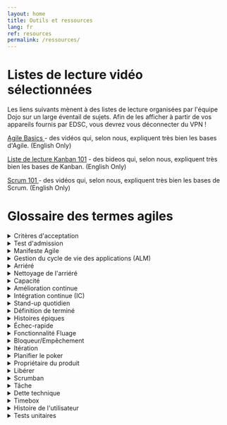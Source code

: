 ```yaml
---
layout: home
title: Outils et ressources
lang: fr
ref: resources
permalink: /ressources/
---
```


# Listes de lecture vidéo sélectionnées

Les liens suivants mènent à des listes de lecture organisées par l'équipe Dojo sur un large éventail de sujets. Afin de les afficher à partir de vos appareils fournis par EDSC, vous devrez vous déconnecter du VPN !

<a href="https://youtube.com/playlist?list=PLA--nqTdtET3gvCY8DBBX-v4-APKMMfZ3" alt="Agile Basics Playlist"> Agile Basics </a> - des vidéos qui, selon nous, expliquent très bien les bases d'Agile. (English Only)


<a href="https://youtube.com/playlist?list=PLA--nqTdtET3vDgPXTrCp7YERpq874zWl" alt="Kanban 101 Playlist">Liste de lecture Kanban 101</a> - des bideos qui, selon nous, expliquent très bien les bases de Kanban. (English Only)

<a href="https://youtube.com/playlist?list=PLA--nqTdtET37Dnay7PJy_X6aQsipwfMa" alt="Scrum 101 Playlist">Scrum 101 </a> - des vidéos qui, selon nous, expliquent très bien les bases de Scrum. (English Only) 



# Glossaire des termes agiles

<details>
  <summary>Critères d'acceptation</summary>
  <div class="faq__content">
<p>	
    Les critères d'acceptation spécifient un ensemble de conditions que la solution doit remplir afin de satisfaire le client. Le propriétaire du produit ou le représentant du client rédige des déclarations du point de vue du client qui expliquent comment une user story ou une fonctionnalité doit fonctionner. Pour que l'histoire ou le long métrage soit accepté, il doit satisfaire aux critères d'acceptation ; sinon, il échoue.
</p>
<p>
    <strong>Comment il est utilisé: </strong>   Les critères d'acceptation doivent être rédigés dans un langage clair et facile à comprendre. Par exemple, « Si je suis connecté, lorsque je clique sur le bouton « Acheter », le nombre total d'articles pour mon panier devrait augmenter de un. »
</p>
    Avantages de la gestion de projet : 
    <ul>
       <li>  Confirme quand une user story est terminée.</li>

        <li>Aide l'équipe à comprendre l'histoire/la fonctionnalité.</li>

       <li> Supprime l'ambiguïté des exigences.</li>
    </ul>
  </div>
</details>

<details>
  <summary>Test d'admission</summary>
  <div class="faq__content">
<p>	
Un test d'acceptation est dérivé des critères d'acceptation et vérifie si une fonctionnalité est fonctionnelle. Le test n'a que deux résultats : réussir ou échouer. Souvent, les tests d'acceptation sont automatisés afin qu'ils puissent être effectués sur toutes les versions du logiciel. Les critères d'acceptation comprennent généralement un ou plusieurs tests d'acceptation.
</p>
<p>
<strong>Aussi connu sous : </strong>  test fonctionnel, test client, test d'histoire
</p>
<p>
<strong>Comment il est utilisé :</strong>   Les tests d'acceptation garantissent que le logiciel répond aux exigences de l'entreprise et des clients. Les tests d'acceptation sont rédigés par le propriétaire du produit et doivent être de brèves déclarations expliquant le comportement et le résultat attendus. Par exemple, « L'utilisateur clique sur ce bouton et le texte devient rouge ». Ce test entraînerait soit une réussite, soit un échec.
</p>
<p>
Avantages de la gestion de projet : 
    <ul>
        <li>Augmente la satisfaction du client en veillant à ce que ses exigences soient satisfaites.</li>
        <li>Identifie très tôt les problèmes de fonctionnalité et d'utilisabilité.</li>
        <li>Favorise la collaboration entre les développeurs et l'utilisateur final.</li>
    </ul>
</p>
  </div>
</details>

<details>
  <summary>Manifeste Agile</summary>
  <div class="faq__content">
<p>	
Le Manifeste Agile comprend quatre valeurs et 12 principes d'un processus de développement logiciel itératif. En février 2001, 17 développeurs de logiciels se sont rencontrés dans l'Utah pour discuter des méthodes de développement léger. Ils ont publié le Manifeste pour le développement logiciel agile, qui explique comment ils ont trouvé « de meilleures façons de développer des logiciels en le faisant et en aidant les autres à le faire ».
</p>
<p>
<strong>Comment il est utilisé :</strong>  Les chefs de projet se réfèrent au Manifeste Agile lorsqu'ils gèrent un processus qui s'aligne sur ses concepts de base, tels que la méthodologie Agile.
</p>
<p>
<ul>
Avantages de la gestion de projet : 

    <li>Tests fréquents et livraison continue de logiciels précieux.</li>
    <li>Accepte l'évolution des exigences.</li>
    <li>Favorise la collaboration interfonctionnelle.</li>
</ul>
</p>
  </div>
</details>

<details>
  <summary>Gestion du cycle de vie des applications (ALM)</summary>
  <div class="faq__content">
<p>	
La gestion du cycle de vie des applications (ALM) est un processus continu de gestion d'une application logicielle depuis sa planification initiale jusqu'à son retrait. 
</p>

<p>
<strong> Comment il est utilisé : </strong> ALM est utilisé tout au long du projet et implique l'utilisation d'une variété d'outils pour aider à la gestion des exigences, à l'architecture, au codage, aux tests, au suivi et à la publication.
</p>
<p>
Avantages de la gestion de projet : 
    <li>Réduit les risques en surveillant en permanence l'état du projet.</li>
    <li>Diminue le temps de cycle et les coûts de développement.</li>
    <li>Minimise les temps d'arrêt.</li>
</p>
  </div>
</details>

<details>
  <summary>Arriéré</summary>
  <div class="faq__content">
<p>	
Un backlog est une liste changeante d'exigences de produits en fonction des besoins du client. Le backlog n'est pas une liste de choses à faire ; il s'agit plutôt d'une liste de toutes les fonctionnalités souhaitées pour le produit. L'équipe Agile utilise le backlog pour hiérarchiser les fonctionnalités et comprendre quelles fonctionnalités implémenter en premier.
</p>
<p>
<strong>Comment c'est utilisé : </strong>  L'équipe de développement extrait le travail du backlog pour terminer au cours de chaque itération. Le backlog peut changer tout au long du processus de développement à mesure que l'équipe en apprend davantage sur les exigences du client.
</p>
<p>
<strong>Également connu sous le nom de :  </strong> backlog de produit
</p>
<p>
Avantages de la gestion de projet : 
    <ul>
    <li>Communique les priorités des fonctionnalités.</li>
    <li>Permet une planification à plus long terme.</li>
    <li>S'assure que les besoins des clients sont entendus.</li>
    </ul>
</p>
  </div>
</details>

<details>
  <summary>Nettoyage de l'arriéré</summary>
  <div class="faq__content">
<p>	
Le nettoyage du backlog a lieu à la fin d'un sprint, lorsque l'équipe se réunit pour s'assurer que le backlog est prêt pour le sprint suivant. L'équipe peut supprimer les user stories qui ne sont pas pertinentes, créer de nouvelles histoires, réévaluer la priorité ou diviser les user stories en tâches plus petites. Le nettoyage du backlog est à la fois un processus continu et le nom de la réunion où cette action se produit (une réunion de nettoyage du backlog).
</p>
<p>
<strong>Également connu sous le nom de : </strong>  raffinement du backlog
</p>

<p>
<strong> Comment il est utilisé : </strong> Une fois que l'équipe a terminé un sprint, une réunion de préparation du backlog est programmée. Le nettoyage du backlog est destiné à garantir que le backlog ne contient que des éléments pertinents et qui répondent aux objectifs.
</p>
<p>
Avantages de la gestion de projet : 

   <li> S'assure que toutes les fonctionnalités répondent aux objectifs du projet.</li>
    <li>Aide l'équipe de développement à comprendre les priorités et à rester sur la bonne voie.</li>
    <li> Facilite la communication concernant les fonctionnalités qui sont et ne sont pas importantes, et pourquoi.</li>
</p>
  </div>
</details>

<details>
  <summary>Capacité</summary>
  <div class="faq__content">
<p>	
La capacité représente la quantité de travail qui peut être accomplie dans un certain laps de temps et est basée sur le nombre d'heures pendant lesquelles une personne ou une équipe sera disponible pour terminer le travail. 
</p>

<p>
<strong>Comment il est utilisé : </strong> le propriétaire du produit et l'équipe Agile déterminent la capacité ou la quantité de charge de travail qu'ils peuvent assumer pour un sprint à venir. La capacité est décidée lors de la réunion de planification de sprint.
</p>
<p>
Avantages de la gestion de projet : 

    <li> Améliore la gestion des ressources.</li>
    <li> Estimer l'achèvement d'un projet.</li>
</p>
  </div>
</details>

<details>
  <summary>Amélioration continue</summary>
  <div class="faq__content">
<p>	
	
L'amélioration continue est un processus d'amélioration de la qualité et de l'efficacité en apportant de petits changements progressifs au fil du temps. Dans Kanban, l'amélioration continue fait spécifiquement référence au processus d'optimisation du flux de travail et de réduction du temps de cycle, ce qui entraîne une productivité accrue. 
</p>

<p>
<strong> Aussi connu sous : </strong>Kaizen
</p>

    <p>
    <strong>Comment c'est utilisé : </strong> L'amélioration continue est utilisée pour introduire une amélioration dans le processus de travail sur une base incrémentielle et implique les étapes suivantes :
    <ol>
    <li> Identifier </li>
    <li> Planifier </li>
    <li> Exécuter </li>
    <li> Passer en revue.  </li>
    </ol>
    </p>
    <p>
Plus spécifiquement pour Kanban, il n'y a pas de dates d'échéance définies, donc l'équipe se concentre sur les travaux en cours. Au fur et à mesure que les membres de l'équipe collaborent pour résoudre les problèmes et lancer de nouvelles idées, le processus devient plus efficace et rationalisé, les temps de cycle diminuent et le flux de travail est optimisé. Les équipes n'ont pas besoin d'être interfonctionnelles dans Kanban.
    </p>
    <p>
    Avantages de la gestion de projet : 

        <li>Améliore la productivité et la livraison.</li>
        <li>Augmente la précision de la prévision des travaux futurs et de la livraison.</li>
        <li>Rationalise le travail et réduit les déchets.</li>
        <li>Introduit l'amélioration sur une base incrémentielle.</li>
        <li>Augmente le sentiment de fierté et d'accomplissement chez les membres de l'équipe.</li>
    </p>
</div>
</details>

<details>
  <summary>Intégration continue (IC)</summary>
  <div class="faq__content">
    <p>	
    L'intégration continue est une pratique d'ingénierie logicielle qui implique l'intégration continue du nouveau code de développement dans la base de code existante. 
    </P>
    <p>
    <strong> Également connu sous le nom de : </strong>livraison continue, déploiement continu
    </p>
    <p>
    <strong>Comment c'est utilisé :</strong>  Une fois qu'une fonctionnalité est terminée, les développeurs la testent pour détecter les défauts, puis l'intègrent dans la base de code existante. Cela garantit que le référentiel de code contient toujours la dernière version du logiciel fonctionnel. Dans la pratique, ce processus est largement automatisé grâce à l'utilisation d'outils de contrôle de version, de politiques et conventions d'équipe et d'outils CI spécifiques.
    </p>
    <p>
    Avantages de la gestion de projet : 

        <li> Permet un retour rapide, afin que les défauts puissent être identifiés et corrigés rapidement.</li>
        <li> Minimise le temps et les efforts nécessaires pour effectuer chaque intégration.</li>
        <li> Fournit un processus de génération et de publication automatisé.</li>
        <li> Permet au logiciel d'être livrable à tout moment</li>
    </p>
  </div>
</details>

<details>
  <summary>Stand-up quotidien</summary>
  <div class="faq__content">
<p>	
La réunion Standup quotidienne est un élément clé des méthodologies Agile et sert de forum quotidien aux équipes Agile pour partager les progrès, signaler les obstacles et prendre des engagements pour l'itération ou le sprint en cours. Cette brève réunion de 15 minutes a généralement lieu chaque matin à la même heure et au même endroit. La réunion doit être suffisamment brève pour que les participants puissent rester debout dans leur intégralité. Se tenir debout favorise la brièveté et garantit que la réunion ne dépasse pas le délai imparti.
</p>
<p>
<strong>Aussi connu sous : </strong> Daily Scrum, réunion debout, réunion quotidienne, caucus quotidien
</p>
<p>
<strong> Comment c'est utilisé : </strong>Les standups quotidiens sont généralement organisés autour du tableau de tâches physique Scrum ou Kanban de l'équipe (pour les équipes sur site). Les équipes répondent à trois questions sur leur statut de travail selon ces lignes :
    <li> Qu'ai-je accompli hier ?</li>
    <li> À quoi vais-je m'engager ou terminer aujourd'hui ?</li>
    <li> Quels obstacles ou obstacles m'empêchent de respecter mes engagements ?</li>
</p>
<p>
Toutes les discussions au cours du stand-up quotidien doivent être axées sur la réponse à ces trois questions. Toute discussion supplémentaire découlant de ces questions doit être traitée en dehors du stand-up quotidien.
</p>

<p>
Avantages de la gestion de projet : 

    <li> Maintient le flux de travail sur la bonne voie. </li>
    <li> Maintient la réunion courte (en raison de la position debout).</li>
    <li> Aide à identifier les problèmes le plus tôt possible.</li>
    <li> Augmente la responsabilité, la communication et la collaboration de l'équipe.</li>
    <li> Stimule l'auto-organisation de l'équipe et la planification personnelle.</li>
    <li> Aide les membres de l'équipe à résoudre les problèmes et à apporter de petites corrections de parcours, si nécessaire.</li>
    <li> Fournit une interaction en face à face (si sur place).</li>
</p>
  </div>
</details>

<details>
  <summary>Définition de terminé</summary>
  <div class="faq__content">
<p>	
La définition de terminé fait référence à un ensemble de critères prédéterminés auxquels un produit doit répondre pour être considéré comme étant terminé. L'équipe parvient à un consensus sur ce qui définit une tâche comme étant en cours, puis publie une liste de contrôle des étapes qui doivent être complétées avant que le produit puisse être considéré comme potentiellement livrable. L'équipe affiche cette liste sous la forme d'un grand graphique visuel bien en vue dans la zone de l'équipe.
</p>
<p>
<strong>Également connu sous le nom de : </strong> fait, fait, fait-fait-fait, liste terminée, liste de contrôle terminée, sashimi de produit, définition complète de la tâche, liste de points
</p>
<p>
<strong>Comment il est utilisé : </strong> l'équipe s'accorde sur une liste de critères qui doivent être satisfaits avant qu'un incrément de produit soit considéré comme « fait », c'est-à-dire que toute la conception, le codage, les tests et la documentation ont été terminés et que le code a été entièrement intégré au système. Si une tâche ne répond pas aux critères de Définition de Terminé, elle ne compte pas pour la vélocité de l'équipe.
</p>
<p>
Avantages de la gestion de projet : 
    <ul>
    <li> Améliore la probabilité de fournir un logiciel fonctionnel.</li>
    <li> Limite le coût des retouches une fois qu'une fonctionnalité a été acceptée comme « terminée ».</li>
    <li> Réduit le risque de malentendu et de conflit entre l'équipe de développement et le client ou le propriétaire du produit.</li>
    </ul>
</p>
  </div>
</details>

<details>
  <summary>Histoires épiques</summary>
  <div class="faq__content">
<p>	
Les histoires épiques ou épiques sont définies comme des histoires d'utilisateurs volumineuses qui, dans leur état actuel, seraient difficiles à estimer ou à compléter en une seule itération. Les histoires épiques sont généralement de moindre priorité et attendent d'être décomposées en composants plus petits.
</p>

<p>
<strong>Comment c'est utilisé : </strong> les épopées sont souvent utilisées comme espaces réservés pour de nouvelles idées qui n'ont pas été entièrement développées. Bien que les histoires épiques soient courantes lors du développement du backlog de produit initial, elles devraient finalement être décomposées en histoires d'utilisateurs plus gérables où les exigences de l'histoire sont plus Étroitement défini.
</p>
<p>
Avantages de la gestion de projet : 
    <ul>
        <li> Utile comme espace réservé pour les grandes exigences.</li>
        <li> Utile pour une vue d'ensemble des user stories.</li>
    </ul>
</p>
  </div>
</details>

<details>
  <summary>Échec-rapide</summary>
  <div class="faq__content">
<p>	
Fail-fast est le processus consistant à commencer à travailler sur une tâche ou un projet, à obtenir un retour immédiat, puis à déterminer s'il faut continuer à travailler sur cette tâche ou adopter une approche différente, c'est-à-dire s'adapter. Si un projet ne fonctionne pas, il est préférable de le déterminer dès le début du processus plutôt que d'attendre que trop d'argent et de temps aient été investis.
</p>
<p>
<strong> Comment il est utilisé : </strong>Une équipe démarre un nouveau projet ou une nouvelle tâche, obtient des commentaires dès le début, puis effectue une analyse pour déterminer si le projet sera fonctionnel ou réussi. Si une tâche ou un projet évolue dans la mauvaise direction, les membres de l'équipe sont encouragés à arrêter le travail dès que possible.
</p>
<p>
Avantages de la gestion de projet : 
    <ul>
        <li> Identifie rapidement les problèmes.</li>
        <li> Crée une culture de transparence</li>
        <li> Réduit le temps perdu, les efforts et les coûts.</li>
        <li> Améliore l'efficacité du développement de produits logiciels.</li>
    </ul>
</p>
  </div>
</details>

<details>
  <summary>Fonctionnalité Fluage</summary>
  <div class="faq__content">
<p>	
Le glissement des fonctionnalités est la tendance à ajouter des exigences ou des fonctionnalités supplémentaires à un projet une fois que le développement est déjà en cours. Le glissement de fonctionnalité peut se produire au niveau d'un projet ou d'un sprint.
</p>
<p>
<strong>Également connu sous le nom de : </strong> fluage des exigences, fluage de la portée
</p>
<p>
<strong>Comment il est utilisé :  </strong> des changements et des exigences supplémentaires sont à prévoir dans un projet. Tous les changements demandés après le début d'un projet ou d'un sprint doivent être ajoutés au backlog et priorisés en fonction de la valeur. Cela garantit que le glissement des fonctionnalités n'aura pas d'impact négatif sur le calendrier ou le coût du projet.
</p>
<p>
Préoccupations liées à la gestion de projet : 
    <ul>
        <li> Risques liés au calendrier, à la qualité et au coût du projet.</li>
        <li> Réduit la productivité.</li>
        <li> Empêche les équipes d'atteindre les objectifs d'itération.</li>
        <li> Diminue la valeur du produit ou du livrable.</li>
   </ul>
</p>
  </div>
</details>

<details>
  <summary>Bloqueur/Empêchement</summary>
  <div class="faq__content">
<p>	
	
Un bloqueur/obstacle est tout obstacle qui empêche un individu ou une équipe d'accomplir une tâche ou un projet. Les réunions imprévues, les problèmes techniques, le manque de connaissances ou d'expertise, un lieu de travail distrayant et les conflits au bureau sont tous des exemples d'obstacles.
</p>
<p>
<strong>Comment c'est utilisé :</strong>  L'équipe peut vouloir créer une liste d'obstacles appelée Impediment Backlog et afficher cette liste en évidence dans la zone où l'équipe se réunit pour les mêlées quotidiennes. Les obstacles doivent être répertoriés en fonction de la gravité avec laquelle ils entravent la productivité de l'équipe. Si les obstacles sont à l'échelle de l'entreprise, il est de la responsabilité du Scrum Master de les supprimer. S'ils se produisent au niveau de l'équipe, il est de la responsabilité de l'équipe de les résoudre ou de les supprimer.
</p>
<p>
Préoccupations liées à la gestion de projet : 
    <ul>
        <li>  Résulte en une productivité réduite de l'équipe.</li>
        <li>  Impact négatif sur le calendrier et le coût du projet.</li>
        <li>  Doit être traité dès que possible.</li>
   </ul>
</p>
  </div>
</details>

<details>
  <summary>Itération</summary>
  <div class="faq__content">
<p>	
Une itération est une période de temps fixe ou limitée dans le temps, s'étendant généralement sur deux à quatre semaines, au cours de laquelle une équipe Agile développe un produit livrable, potentiellement livrable. Un projet Agile typique consiste en une série d'itérations, ainsi qu'une réunion de planification avant le développement et une réunion rétrospective à la fin de l'itération. Les itérations sont appelées sprints dans Scrum.
</p>
<p>
<strong>Aussi connu sous : </strong>  Sprint, timebox
</p>
<p>
<strong>Comment il est utilisé : </strong>  au début d'une itération ou d'un sprint, le propriétaire du produit et l'équipe décident des exigences à remplir au cours de l'itération. La durée d'une itération peut varier d'un projet à l'autre.
</p>
<p>
Avantages de la gestion de projet : 
    <ul>
        <li> Permet aux équipes de travailler efficacement avec les clients.</li>
        <li> Encourage les commentaires tout au long de l'itération.</li>
        <li> Aide à prévenir le fluage des fonctionnalités.</li>
        <li> Réduit le risque de dérapage des délais.</li>
    </ul>
</p>
  </div>
</details>

<details>
  <summary>Planifier le poker</summary>
  <div class="faq__content">
<p>	
Le Planning Poker est un exercice ou un jeu de consolidation d'équipe utilisé pour parvenir à un consensus de groupe pour estimer la charge de travail. 
</p>
<p>
<strong>Comment c'est utilisé :  </strong> Les joueurs utilisent des cartes imprimées avec des nombres de la séquence de Fibonacci pour attribuer des story points aux user stories afin d'estimer la charge de travail. L'équipe doit parvenir à un consensus de groupe sur la durée de réalisation des user stories ou des exigences. Alternativement, les équipes peuvent utiliser d'autres formes d'estimation relative, telles que la taille des tee-shirts.
</p>
<p>
Avantages de la gestion de projet : 
    <ul>
        <li> Fournit l'avantage des connaissances et de l'expérience collectives de l'équipe</li>
        <li> Encourage le remue-méninges et la génération d'idées.</li>
        <li> Favorise la résolution de problèmes.</li>
        <li> Stimule la collaboration en équipe.</li>
        <li> Augmente la précision des estimations.</li>
    </ul>
</p>
  </div>
</details>

<details>
  <summary>Propriétaire du produit</summary>
  <div class="faq__content">
<p>	
En tant que membre de l'équipe Agile, le Product Owner représente le client et transmet les exigences et la vision du client à l'équipe. Le propriétaire du produit rédige les critères d'acceptation, hiérarchise et maintient le backlog du produit. Les propriétaires de produits doivent être capables de bien communiquer dans les deux sens : à la fois transmettre les préoccupations de l'équipe au client et aux parties prenantes, et s'assurer que l'équipe reste sur la bonne voie pour répondre à la vision du client pour le produit.
</p>
<p>
<strong>Comment c'est utilisé : </strong>  Dans un environnement Scrum, le Product Owner assemble et hiérarchise les user stories à compléter au cours d'un sprint. Pendant le sprint, le product owner reste silencieux ; il ou elle ne peut pas apporter de modifications ou offrir des commentaires. Une fois le sprint terminé, le propriétaire du produit rencontre les membres de l'équipe et les parties prenantes pour leur faire part de leurs commentaires et discuter des pistes d'amélioration. Le propriétaire du produit accepte ou refuse le produit à la fin du sprint, en fonction des critères d'acceptation décidés lors de la réunion de planification de printemps.
</p>
<p>
Dans un environnement Kanban, le Product Owner assemble et hiérarchise un backlog d'éléments de travail à accomplir. Le Product Owner a la possibilité de modifier et de redéfinir les priorités du travail dans le backlog à tout moment sans affecter le travail déjà en cours.
</p>
<p>
Avantages de la gestion de projet : 
    <ul>
        <li>Meilleure compréhension de l'équipe de la vision du client et du produit final.</li>
        <li> Communication et confiance accrues entre le client, l'équipe et les parties prenantes.</li>
        <li> Soutien accru à l'équipe de la part de parties externes.</li>
    </ul>
</p>
  </div>
</details>

<details>
  <summary>Libérer</summary>
  <div class="faq__content">
<p>	
Une version Agile fait référence à la livraison finale d'un progiciel après l'achèvement de plusieurs itérations ou sprints. Une version peut être soit la construction initiale d'une application, soit l'ajout d'une ou plusieurs fonctionnalités à une application existante. Une version devrait prendre moins d'un an et, dans certains cas, ne prendre que trois mois.
</p>
<p>
<strong> Comment c'est utilisé : </strong>les équipes agiles utilisent le temps prévu pour une version logicielle divisé par la vitesse d'itération pour déterminer le nombre d'itérations nécessaires pour développer le logiciel nécessaire pour la version.
</p>
<p>
Avantages de la gestion de projet : 
    <ul>
        <li> Fournit un objectif tangible.</li>
        <li> Clarifie les exigences et la vision du client.</li>
        <li> Permet la publication préliminaire des versions alpha ou bêta après l'achèvement de plusieurs itérations.</li>
   </ul>
</p>
  </div>
</details>

<details>
  <summary>Scrumban</summary>
  <div class="faq__content">
<p>	
Scrumban est un hybride de Scrum et Kanban utilisé pour accomplir des tâches et produire des livrables. 
</p>
<p>
<strong>Comment c'est utilisé : </strong>  Scrumban est utilisé lorsqu'une équipe Scrum souhaite appliquer une méthodologie Kanban dans son processus en se concentrant sur le travail en cours et l'amélioration continue. Ou, une équipe Kanban peut vouloir appliquer une structure Scrum dans son processus, comme des standups ou des rôles quotidiens.
</p>
<p>
Avantages de la gestion de projet : 
    <ul>
        <li>Combine les meilleures pratiques des deux méthodes pour améliorer le processus de l'équipe.</li>
        <li> Offre aux équipes la flexibilité d'adapter leur processus de la manière qui leur convient le mieux.</li>
        <li> Équilibre la capacité de l'équipe par rapport à la demande.</li>
        <li>Améliore la visualisation pour une équipe Scrum.</li>
        <li>Oriente les équipes vers une évolution à long terme de l'amélioration continue.</li>
    </ul>
</p>
  </div>
</details>

<details>
  <summary>Tâche</summary>
  <div class="faq__content">
<p>	
Une tâche est une unité de travail unique décomposée à partir d'une user story. Une tâche est généralement accomplie par une seule personne.
</p>
<p>
<strong>Comment c'est utilisé : </strong>  La tâche est utilisée dans Scrum pour identifier un petit incrément de travail à effectuer par un membre de l'équipe pendant un sprint. L'équipe identifie visuellement une tâche à accomplir en affichant une carte ou un post-it sur son tableau des tâches.
</p>
<p>
Avantages de la gestion de projet : 
    <ul>
        <li>Décompose les user stories en unités gérables..</li>
        <li>Permet aux membres de l'équipe d'accomplir une ou plusieurs tâches sans se sentir dépassés.</li>
        <li> Facile à identifier sur les tableaux de bord Agile.</li>
    </ul>
</p>
  </div>
</details>

<details>
  <summary>Dette technique</summary>
  <div class="faq__content">
<p>	
La dette technique fait référence à l'obligation encourue par une équipe de développement lorsqu'elle utilise une approche rapide et à court terme pour développer un progiciel sans tenir compte des conséquences à long terme. La dette technique augmente le coût et la complexité du projet en raison d'inefficacités, d'inexactitudes et d'autres problèmes introduits dans le progiciel. Une mauvaise gestion, l'incompétence, la pression des délais ou des erreurs involontaires peuvent tous contribuer à la dette technique.
</p>
<p>
<strong>  Comment c'est utilisé :</strong> La dette technique est utilisée comme une motivation pour l'équipe à se concentrer sur la qualité et la valeur ajoutée pendant le développement. Cela peut se traduire par une refactorisation et une révision diligente et cohérente du code, l'exécution de tests unitaires automatisés et l'intégration de code de manière cohérente. La programmation en binôme est souvent utile pour se prémunir contre la dette technique. La création d'un environnement où les membres de l'équipe sont encouragés à accroître leurs connaissances et leur expérience pertinentes permet également d'éviter la dette technique.
</p>
<p>
Préoccupations liées à la gestion de projet : 
    <ul>
        <li> Réduit la qualité du produit.</li>
        <li> Il en résulte des taux de défauts élevés.</li>
        <li> Réduit la productivité.</li>
        <li> Réduit la vitesse du flux de travail.</li>
        <li> Réduit la qualité de la maintenance du code.</li>
        <li> Cela entraîne des modifications et des implémentations coûteuses.</li>
    </ul>
</p>
  </div>
</details>

<details>
  <summary>Timebox</summary>
  <div class="faq__content">
<p>	
Une boîte de temps fait référence à une période de temps assignée pendant laquelle un individu ou une équipe travaille vers un objectif établi. L'équipe arrête le travail lorsque la période de temps se termine, plutôt que lorsque le travail est terminé. L'équipe évalue ensuite la quantité de travail accomplie vers l'objectif spécifié.
</p>
<p>
<strong>Comment c'est utilisé :</strong>   Les Timebox sont implémentées dans le développement logiciel Agile pour augmenter la qualité et la valeur lors de la production d'un livrable. En particulier, les délais sont appliqués dans les sprints Scrum, ainsi que les pointes, où les tâches sont assignées à des durées fixes. Tout travail non terminé dans le délai imparti est soit réaffecté à une autre itération, soit réattribué à la priorité.
</p>
<p>
Avantages de la gestion de projet : 
    <ul>
        <li> Accentue la concentration sur les tâches ou les problèmes qui ajoutent le plus de valeur. </li>
        <li> S'assure que les besoins des clients sont satisfaits.</li>
        <li> Réduit le fluage des fonctionnalités.</li>
        <li>  Fournit une boucle de rétroaction courte.</li>
        <li>      S'assure que les fonctionnalités les plus importantes sont incluses dans le progiciel.</li>
   </ul>
</p>
  </div>
</details>

<details>
  <summary>Histoire de l'utilisateur</summary>
  <div class="faq__content">
<p>

   Une user story est une brève description non technique d'une exigence écrite du point de vue du client ou de l'utilisateur final. 
  </p>
  <p>
    <strong> Comment il est utilisé : </strong> le propriétaire du produit divise les éléments du backlog de produit (PBI) en histoires d'utilisateurs. Pour évaluer l'effort de charge de travail nécessaire pour terminer la story, les user stories se voient attribuer des points de story. Une fois que le propriétaire du produit a hiérarchisé les user stories, l'équipe divise la story la plus prioritaire en tâches à accomplir lors de la prochaine itération ou du sprint suivant. L'équipe Agile utilise ces histoires pour créer du code qui répondra aux exigences du client. Lorsque l'itération ou le sprint est terminé, l'équipe doit avoir produit un produit ou un livrable fonctionnel et potentiellement livrable, correspondant à l'exigence spécifiée dans la user story.  
  </p>
  <p>
Avantages de la gestion de projet : 

    <ul>
        <li>Augmente la productivité.</li>
        <li>Fournit aux équipes une compréhension claire des exigences logicielles et des critères d'acceptation.</li>
        <li>Fournit aux équipes une rétroaction continue ou fréquente.</li>
        <li>Offre au propriétaire du produit ou au client la possibilité d'apporter de petites modifications avant la mise en œuvre de l'histoire.</li>
        <li>Favorise l'amélioration continue.</li>
        <li>Augmente la valeur et la qualité du produit.</li>
        <li>    Réduit le risque de défauts.</li>
    </ul>

    </p>
  </div>
</details>

<details>
  <summary>Tests unitaires</summary>
  <div class="faq__content">
<p>	
Un test unitaire est un court fragment de programme écrit pour tester et vérifier un morceau de code une fois qu'il est terminé. Un morceau de code réussit ou échoue le test unitaire. Le test unitaire (ou un groupe de tests, appelé suite de tests) est le premier niveau de test d'un produit de développement logiciel.
</p>
<p>
<strong>Comment il est utilisé : </strong> les développeurs écrivent un test unitaire pour un petit morceau de code qu'ils développent pour documenter afin de vérifier que le code fonctionne correctement. Des tests unitaires doivent également être écrits pour les corrections de bogues. Lorsque le code est modifié, déplacé ou supprimé, le test unitaire doit être modifié pour refléter ce changement, puis réexécuté.
</p>
<p>
Avantages de la gestion de projet : 
 <ul>
    <li>Identifie les bogues logiciels au début du processus de développement.</li>
    <li>Fournit une documentation pour chaque morceau de code.</li>
    <li>Fournit une boucle de rétroaction courte.</li>
    <li>Aide les tests d'intégration à se dérouler plus facilement.</li>
</ul>
</p>
  </div>
</details>